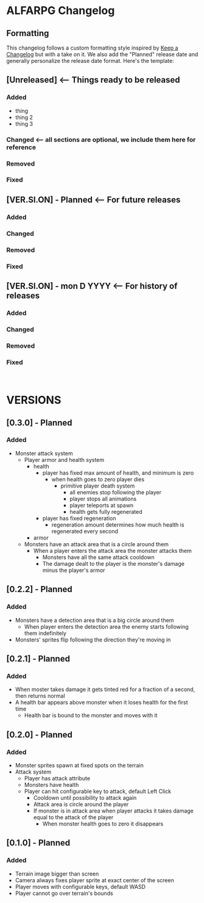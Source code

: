 # ALFARPG Changelog

## Formatting

This changelog follows a custom formatting style inspired by [Keep a Changelog](https://keepachangelog.com/en/1.1.0/) but with a take on it. We also add the "Planned" release date and generally personalize the release date format. Here's the template:

## [Unreleased] <-- Things ready to be released

### Added

- thing
- thing 2
- thing 3

### Changed <-- all sections are optional, we include them here for reference

### Removed

### Fixed

## [VER.SI.ON] - Planned <-- For future releases

### Added

### Changed

### Removed

### Fixed

## [VER.SI.ON] - mon D YYYY <-- For history of releases

### Added

### Changed

### Removed

### Fixed

<br>

# VERSIONS

## [0.3.0] - Planned

### Added

- Monster attack system
    - Player armor and health system
        - health
            - player has fixed max amount of health, and minimum is zero
                - when health goes to zero player dies
                    - primitive player death system
                        - all enemies stop following the player
                        - player stops all animations
                        - player teleports at spawn
                        - health gets fully regenerated
            - player has fixed regeneration
                - regeneration amount determines how much health is regenerated every second
        - armor
    - Monsters have an attack area that is a circle around them
        - When a player enters the attack area the monster attacks them
            - Monsters have all the same attack cooldown
            - The damage dealt to the player is the monster's damage minus the player's armor

## [0.2.2] - Planned

### Added

- Monsters have a detection area that is a big circle around them
    - When player enters the detection area the enemy starts following them indefinitely
- Monsters' sprites flip following the direction they're moving in

## [0.2.1] - Planned

### Added

- When moster takes damage it gets tinted red for a fraction of a second, then returns normal
- A health bar appears above monster when it loses health for the first time
    - Health bar is bound to the monster and moves with it

## [0.2.0] - Planned

### Added

- Monster sprites spawn at fixed spots on the terrain
- Attack system
    - Player has attack attribute
    - Monsters have health
    - Player can hit configurable key to attack, default Left Click
        - Cooldown until possibility to attack again
        - Attack area is circle around the player
        - If monster is in attack area when player attacks it takes damage equal to the attack of the player
            - When monster health goes to zero it disappears

## [0.1.0] - Planned

### Added

- Terrain image bigger than screen
- Camera always fixes player sprite at exact center of the screen
- Player moves with configurable keys, default WASD
- Player cannot go over terrain's bounds
